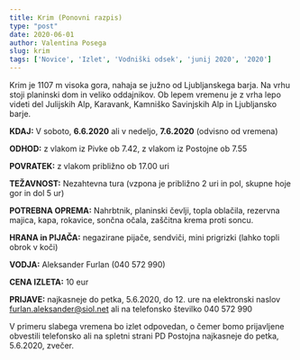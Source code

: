 ```yaml
---
title: Krim (Ponovni razpis)
type: "post"
date: 2020-06-01
author: Valentina Posega
slug: krim
tags: ['Novice', 'Izlet', 'Vodniški odsek', 'junij 2020', '2020']
---
```


Krim je 1107 m visoka gora, nahaja se južno od Ljubljanskega barja. Na vrhu stoji planinski dom in veliko oddajnikov. Ob lepem vremenu je z vrha lepo videti del Julijskih Alp, Karavank, Kamniško Savinjskih Alp in Ljubljansko barje.
<!--more--> 
**KDAJ:** V soboto, **6.6.2020** ali v nedeljo, **7.6.2020** (odvisno od vremena)

**ODHOD:** z vlakom iz Pivke ob 7.42, z vlakom iz Postojne ob 7.55 

**POVRATEK:**  z vlakom približno ob 17.00 uri

**TEŽAVNOST:** Nezahtevna tura (vzpona je približno 2 uri in pol, skupne hoje gor in dol 5 ur)

**POTREBNA OPREMA:** Nahrbtnik, planinski čevlji, topla oblačila, rezervna majica, kapa, rokavice, sončna očala, zaščitna krema proti soncu.

**HRANA in PIJAČA:** negazirane pijače, sendviči, mini prigrizki (lahko topli obrok v koči)

**VODJA:** Aleksander Furlan (040 572 990)

**CENA IZLETA:** 10 eur

**PRIJAVE:** najkasneje do petka, 5.6.2020, do 12. ure na elektronski naslov furlan.aleksander@siol.net  ali na telefonsko številko 040 572 990

V primeru slabega vremena bo izlet odpovedan, o čemer bomo prijavljene obvestili telefonsko ali na spletni strani PD Postojna najkasneje do petka, 5.6.2020, zvečer.
